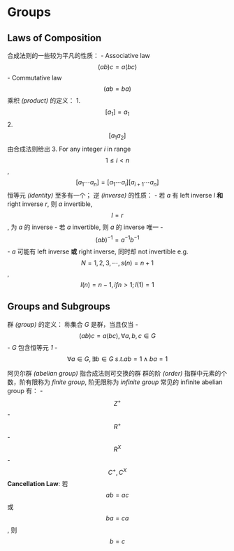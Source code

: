 # Groups

## Laws of Composition
合成法则的一些较为平凡的性质：
    - Associative law $$(ab)c = a(bc)$$
    - Commutative law $$(ab = ba)$$
乘积 *(product)* 的定义：
    1. $$[a_1] = a_1$$
    2. $$[a_1 a_2]$$ 由合成法则给出
    3. For any integer *i* in range $$1 ≤ i < n$$, $$[a_1 \cdots a_n] = [a_1 \cdots a_i] [a_{i+1} \cdots a_n]$$ 
恒等元 *(identity)* 至多有一个；
逆 *(inverse)* 的性质：
    - 若 *a* 有 left inverse *l* **和** right inverse *r*, 则 *a* invertible, $$l = r$$, 为 *a* 的 inverse
    - 若 *a* invertible, 则 *a* 的 inverse 唯一
    - $$(ab)^{-1} = a^{-1}b^{-1}$$
    - *a* 可能有 left inverse **或** right inverse, 同时却 not invertible
    e.g. $$N = {1, 2, 3, \cdots}, s(n) = n+1$$, $$l(n) = n-1, if n > 1; l(1) = 1$$

## Groups and Subgroups
群 *(group)* 的定义：
    称集合 *G* 是群，当且仅当
    - $$(ab)c = a(bc), \forall a, b, c \in G$$
    - *G* 包含恒等元 *1*
    - $$\forall a \in G, \exists b \in G\ s.t. ab = 1 \land ba = 1$$
    
阿贝尔群 *(abelian group)* 指合成法则可交换的群 
群的阶 *(order)* 指群中元素的个数，阶有限称为 *finite group*, 阶无限称为 *infinite group*
常见的 infinite abelian group 有：
    - $$Z^+$$
    - $$R^+$$
    - $$R^X$$
    - $$C^+, C^X$$
**Cancellation Law**: 若 $$ab = ac$$ 或 $$ba = ca$$, 则 $$b = c$$

